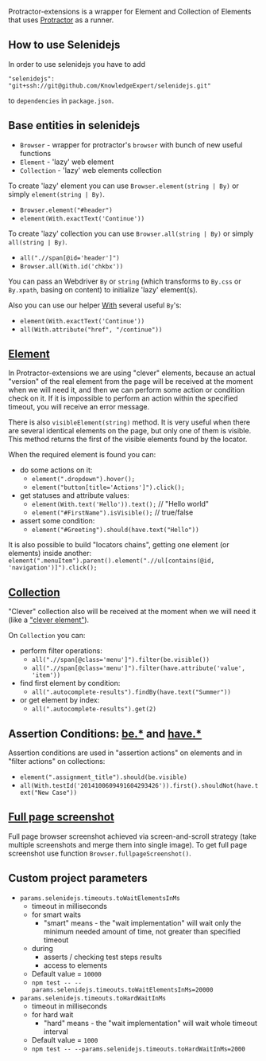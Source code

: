 Protractor-extensions is a wrapper for Element and Collection of Elements that uses [Protractor](https://www.protractortest.org/#/) as a runner.

## How to use Selenidejs

In order to use selenidejs you have to add

`"selenidejs": "git+ssh://git@github.com/KnowledgeExpert/selenidejs.git"`

to `dependencies` in `package.json`.

## Base entities in selenidejs

* `Browser` - wrapper for protractor's `browser` with bunch of new useful functions
* `Element` - 'lazy' web element
* `Collection` - 'lazy' web elements collection

To create 'lazy' element you can use `Browser.element(string | By)` or simply `element(string | By)`.
 - `Browser.element("#header")`
 - `element(With.exactText('Continue'))`

To create 'lazy' collection you can use `Browser.all(string | By)` or simply `all(string | By)`.
 - `all(".//span[@id='header']")`
 - `Browser.all(With.id('chkbx'))`


You can pass an Webdriver `By` or `string` (which transforms to `By.css` or `By.xpath`, basing on content) to initialize 'lazy' element(s).

 Also you can use our helper [With](https://github.com/KnowledgeExpert/protractor-extensions/blob/master/lib/protractor-extensions/lib/locators/with.ts) several useful `By`'s:
  - `element(With.exactText('Continue'))`
  - `all(With.attribute("href", "/continue"))`

## [Element](./lib/base-entities/element.ts)

In Protractor-extensions we are using "clever" elements, because an actual "version" of the real element from the page will be received at the moment when we will need it, and then we can perform some action or condition check on it. If it is impossible to perform an action within the specified timeout, you will receive an error message.

There is also `visibleElement(string)` method. It is very useful when there are several identical elements on the page, but only one of them is visible. This method returns the first of the visible elements found by the locator.

When the required element is found you can:
  * do some actions on it:
    * `element(".dropdown").hover();`
    * `element("button[title='Actions']").click();`
  * get statuses and attribute values:
    * `element(With.text('Hello')).text();` // "Hello world"
    * `element("#FirstName").isVisible();` // true/false
  * assert some condition:
    * `element("#Greeting").should(have.text("Hello"))`

It is also possible to build "locators chains", getting one element (or elements) inside another:
      `element(".menuItem").parent().element(".//ul[contains(@id, 'navigation')]").click();`


## [Collection](./lib/base-entities/collection.ts)

 "Clever" collection also will be received at the moment when we will need it (like a ["clever element"](#element)).

 On `Collection` you can:
  * perform filter operations:
    * `all(".//span[@class='menu']").filter(be.visible())`
    * `all(".//span[@class='menu']").filter(have.attribute('value', 'item'))`
  * find first element by condition:
    * `all(".autocomplete-results").findBy(have.text("Summer"))`
  * or get element by index:
    * `all(".autocomplete-results").get(2)`

 ## Assertion Conditions: [be.*](./lib/conditions/helpers/be.ts) and [have.*](./lib/conditions/helpers/have.ts)

Assertion conditions are used in "assertion actions" on elements and in "filter actions" on collections:

  * `element(".assignment_title").should(be.visible)`
  * `all(With.testId('2014100609491604293426')).first().shouldNot(have.text("New Case"))`

## [Full page screenshot](./lib/screenshot.ts)
Full page browser screenshot achieved via screen-and-scroll strategy (take multiple screenshots and merge them into single image). To get full page screenshot use function `Browser.fullpageScreenshot()`.

## Custom project parameters
* `params.selenidejs.timeouts.toWaitElementsInMs`
  * timeout in milliseconds
  * for smart waits
    * "smart" means - the "wait implementation" will wait only the minimum needed amount of time, not greater than specified timeout
  * during
    * asserts / checking test steps results
    * access to elements
  * Default value = `10000`
  * `npm test -- --params.selenidejs.timeouts.toWaitElementsInMs=20000`
* `params.selenidejs.timeouts.toHardWaitInMs`
  * timeout in milliseconds
  * for hard wait
    * "hard" means -  the "wait implementation" will wait whole timeout interval
  * Default value = `1000`
  * `npm test -- --params.selenidejs.timeouts.toHardWaitInMs=2000`